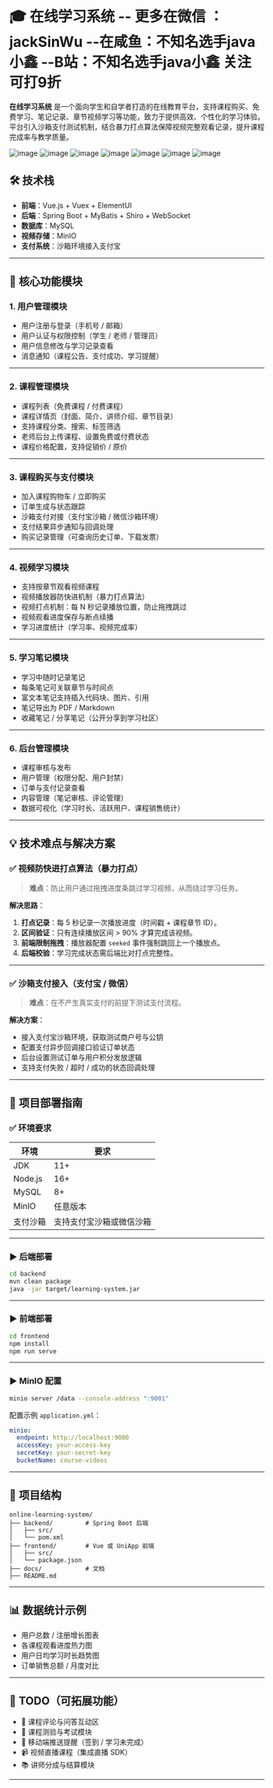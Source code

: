 # 🎓 在线学习系统 -- 更多在微信 ： jackSinWu --在咸鱼：不知名选手java小鑫 --B站：不知名选手java小鑫 关注可打9折

**在线学习系统** 是一个面向学生和自学者打造的在线教育平台，支持课程购买、免费学习、笔记记录、章节视频学习等功能，致力于提供高效、个性化的学习体验。平台引入沙箱支付测试机制，结合暴力打点算法保障视频完整观看记录，提升课程完成率与教学质量。

![image](https://github.com/user-attachments/assets/ef4bff20-12bb-4372-8b74-ea932a5a7ae5)
![image](https://github.com/user-attachments/assets/289dcd88-384e-4c62-9816-4651482f4c11)
![image](https://github.com/user-attachments/assets/77dda48c-9739-4ee9-aa18-7027f47b0b9c)
![image](https://github.com/user-attachments/assets/b5fc5aea-8130-4a5d-9b5e-20035945616a)
![image](https://github.com/user-attachments/assets/823bc70f-c7c8-4a66-bbed-3d723a93992f)
![image](https://github.com/user-attachments/assets/fd2c2fb0-2793-42b0-a728-257c1955215c)
![image](https://github.com/user-attachments/assets/ed1a0381-5d35-4754-9579-3b9e0084896e)


## 🛠 技术栈

- **前端**：Vue.js + Vuex + ElementUI
- **后端**：Spring Boot + MyBatis + Shiro + WebSocket  
- **数据库**：MySQL  
- **视频存储**：MinIO 
- **支付系统**：沙箱环境接入支付宝

---

## 🌟 核心功能模块

### 1. 用户管理模块

- 用户注册与登录（手机号 / 邮箱）  
- 用户认证与权限控制（学生 / 老师 / 管理员）  
- 用户信息修改与学习记录查看  
- 消息通知（课程公告、支付成功、学习提醒）

---

### 2. 课程管理模块

- 课程列表（免费课程 / 付费课程）  
- 课程详情页（封面、简介、讲师介绍、章节目录）  
- 支持课程分类、搜索、标签筛选  
- 老师后台上传课程、设置免费或付费状态  
- 课程价格配置，支持促销价 / 原价

---

### 3. 课程购买与支付模块

- 加入课程购物车 / 立即购买  
- 订单生成与状态跟踪  
- 沙箱支付对接（支付宝沙箱 / 微信沙箱环境）  
- 支付结果异步通知与回调处理  
- 购买记录管理（可查询历史订单、下载发票）

---

### 4. 视频学习模块

- 支持按章节观看视频课程  
- 视频播放器防快进机制（暴力打点算法）  
- 视频打点机制：每 N 秒记录播放位置，防止拖拽跳过  
- 视频观看进度保存与断点续播  
- 学习进度统计（学习率、视频完成率）

---

### 5. 学习笔记模块

- 学习中随时记录笔记  
- 每条笔记可关联章节与时间点  
- 富文本笔记支持插入代码块、图片、引用  
- 笔记导出为 PDF / Markdown  
- 收藏笔记 / 分享笔记（公开分享到学习社区）

---

### 6. 后台管理模块

- 课程审核与发布  
- 用户管理（权限分配、用户封禁）  
- 订单与支付记录查看  
- 内容管理（笔记审核、评论管理）  
- 数据可视化（学习时长、活跃用户、课程销售统计）

---

## 💡 技术难点与解决方案

### ✅ 视频防快进打点算法（暴力打点）

> **难点**：防止用户通过拖拽进度条跳过学习视频，从而绕过学习任务。

**解决思路**：

1. **打点记录**：每 5 秒记录一次播放进度（时间戳 + 课程章节 ID）。
2. **区间验证**：只有连续播放区间 > 90% 才算完成该视频。
3. **前端限制拖拽**：播放器配置 `seeked` 事件强制跳回上一个播放点。
4. **后端校验**：学习完成状态需后端比对打点完整性。

---

### ✅ 沙箱支付接入（支付宝 / 微信）

> **难点**：在不产生真实支付的前提下测试支付流程。

**解决方案**：

- 接入支付宝沙箱环境，获取测试商户号与公钥  
- 配置支付异步回调接口验证订单状态  
- 后台设置测试订单与用户积分发放逻辑  
- 支持支付失败 / 超时 / 成功的状态回调处理

---

## 🚀 项目部署指南

### ✅ 环境要求

| 环境 | 要求 |
|------|------|
| JDK | 11+ |
| Node.js | 16+ |
| MySQL | 8+ |
| MinIO | 任意版本 |
| 支付沙箱 | 支持支付宝沙箱或微信沙箱 |

---

### ▶ 后端部署

```bash
cd backend
mvn clean package
java -jar target/learning-system.jar
```

---

### ▶ 前端部署

```bash
cd frontend
npm install
npm run serve
```

---

### ▶ MinIO 配置

```bash
minio server /data --console-address ":9001"
```

配置示例 `application.yml`：

```yaml
minio:
  endpoint: http://localhost:9000
  accessKey: your-access-key
  secretKey: your-secret-key
  bucketName: course-videos
```

---

## 📁 项目结构

```
online-learning-system/
├── backend/         # Spring Boot 后端
│   ├── src/
│   └── pom.xml
├── frontend/        # Vue 或 UniApp 前端
│   ├── src/
│   └── package.json
├── docs/            # 文档
├── README.md
```

---

## 📊 数据统计示例

- 用户总数 / 注册增长图表  
- 各课程观看进度热力图  
- 用户日均学习时长趋势图  
- 订单销售总额 / 月度对比

---

## 📌 TODO（可拓展功能）

- 💬 课程评论与问答互动区  
- 📝 课程测验与考试模块  
- 📱 移动端推送提醒（签到 / 学习未完成）  
- 📹 视频直播课程（集成直播 SDK）  
- 📚 讲师分成与结算模块

---
